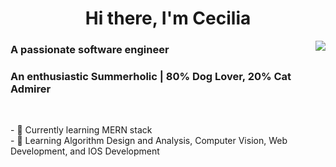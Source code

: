 <!--img align="center" width=100% src="https://cdn.pixabay.com/photo/2022/05/08/16/54/artwork-7182495_1280.jpg"-->
<h1 align="center">Hi there, I'm Cecilia</h1>
<img align="right" src="https://media4.giphy.com/media/v1.Y2lkPTc5MGI3NjExODVkcWdsemJhaWwzYzUxdzhjZ2Q5ajJ2enRpZjA4bDM3aW91cGRjbiZlcD12MV9pbnRlcm5hbF9naWZfYnlfaWQmY3Q9cw/KbZpf5WCAsCMJPrszF/giphy.gif">

<h3 align="left">A passionate software engineer</h3>
<h3 align="left">An enthusiastic Summerholic | 80% Dog Lover, 20% Cat Admirer</h3>
<br>
<p>
  - 🔭 Currently learning MERN stack<br>
- 🌱 Learning Algorithm Design and Analysis, Computer Vision, Web Development, and IOS Development<br>
<!-- - 👯 Open to collaborating on an IOS App<br-->
</p>

